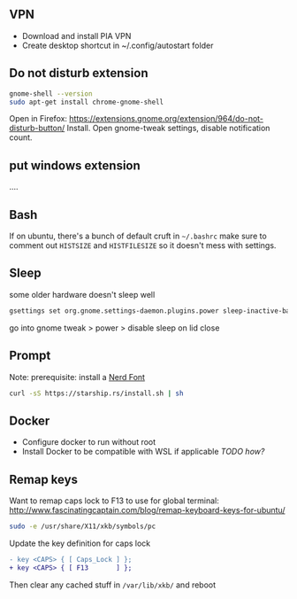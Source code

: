 ## VPN

- Download and install PIA VPN
- Create desktop shortcut in ~/.config/autostart folder

## Do not disturb extension

```sh
gnome-shell --version
sudo apt-get install chrome-gnome-shell
```

Open in Firefox:
https://extensions.gnome.org/extension/964/do-not-disturb-button/ Install. Open
gnome-tweak settings, disable notification count.

## put windows extension

....

## Bash

If on ubuntu, there's a bunch of default cruft in `~/.bashrc` make sure to
comment out `HISTSIZE` and `HISTFILESIZE` so it doesn't mess with settings.

## Sleep

some older hardware doesn't sleep well

```sh
gsettings set org.gnome.settings-daemon.plugins.power sleep-inactive-battery-type "nothing"
```

go into gnome tweak > power > disable sleep on lid close

## Prompt

Note: prerequisite: install a [Nerd Font](https://www.nerdfonts.com/)

```sh
curl -sS https://starship.rs/install.sh | sh
```

## Docker

- Configure docker to run without root
- Install Docker to be compatible with WSL if applicable _TODO how?_

## Remap keys

Want to remap caps lock to F13 to use for global terminal:
http://www.fascinatingcaptain.com/blog/remap-keyboard-keys-for-ubuntu/

```sh
sudo -e /usr/share/X11/xkb/symbols/pc
```

Update the key definition for caps lock

```diff
- key <CAPS> { [ Caps_Lock ] };
+ key <CAPS> { [ F13       ] };
```

Then clear any cached stuff in `/var/lib/xkb/` and reboot
